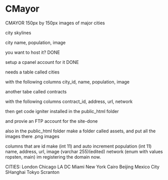 # CMayor
CMAYOR
150px by 150px images of major cities

city skylines

city name, population, image

you want to host it?
DONE

setup a cpanel account for it
DONE

needs a table called cities

with the following columns city_id, name, population, image

another tabe called contracts

with the following columns contract_id, address, url, network

then get code igniter installed in the public_html folder

and provie an FTP account for the site-done

also in the public_html folder make a folder called assets, and put all the images there .png images

columns that are id make (int 11) and auto increment
population (int 11)
name, address, url, image (varchar 255)(edited)
network (enum with values ropsten, main)
im registering the domain now.

CITIES:
London
Chicago
LA
DC
Miami
New York
Cairo
Beijing
Mexico City
SHanghai
Tokyo
Scranton
